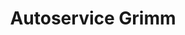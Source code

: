---
title: "Autoservice Grimm"
url: /muelheim-an-der-ruhr/autoservice-grimm/
shop: Autowerkstatt
---